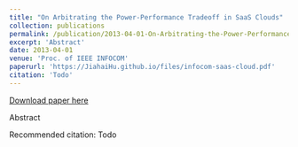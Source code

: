 ```yaml
---
title: "On Arbitrating the Power-Performance Tradeoff in SaaS Clouds"
collection: publications
permalink: /publication/2013-04-01-On-Arbitrating-the-Power-Performance-Tradeoff-in-SaaS-Clouds
excerpt: 'Abstract'
date: 2013-04-01
venue: 'Proc. of IEEE INFOCOM'
paperurl: 'https://JiahaiHu.github.io/files/infocom-saas-cloud.pdf'
citation: 'Todo'
---
```


<a href='https://JiahaiHu.github.io/files/infocom-saas-cloud.pdf'>Download paper here</a>

Abstract

Recommended citation: Todo